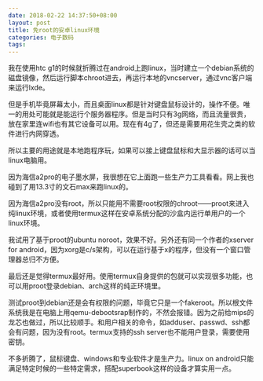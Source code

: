 ```yaml
---
date: 2018-02-22 14:37:50+08:00
layout: post
title: 免root的安卓linux环境
categories: 电子数码
tags: 
---
```


我在使用htc g1的时候就折腾过在android上跑linux，当时建立一个debian系统的磁盘镜像，然后运行脚本chroot进去，再运行本地的vncserver，通过vnc客户端来运行lxde。

但是手机毕竟屏幕太小，而且桌面linux都是针对键盘鼠标设计的，操作不便。唯一的用处可能就是能运行个服务器程序。但是当时只有3g网络，而且流量很贵，放在家里连wifi也有其它设备可以用。现在有4g了，但还是需要用花生壳之类的软件进行内网穿透。

所以主要的用途就是本地跑程序玩，如果可以接上键盘鼠标和大显示器的话可以当linux电脑用。

因为海信a2pro的电子墨水屏，我很想在它上面跑一些生产力工具看看。网上我也碰到了用13.3寸的文石max来跑linux的。

因为海信a2pro没有root，所以只能用不需要root权限的chroot——proot来进入纯linux环境，或者使用termux这样在安卓系统分配的沙盒内运行单用户的一个linux环境。

我试用了基于proot的ubuntu noroot，效果不好。另外还有同一个作者的xserver for android，因为xorg是c/s架构，可以在运行基于x的程序，但没有一个窗口管理器总归不方便。

最后还是觉得termux最好用。使用termux自身提供的包就可以实现很多功能，也可以用proot登录debian、arch这样的纯正环境里。

测试proot到debian还是会有权限的问题，毕竟它只是一个fakeroot。所以根文件系统我是在电脑上用qemu-debootsrap制作的，不然会报错。因为之前给mips的龙芯也做过，所以比较顺手。和用户相关的命令，如adduser、passwd、ssh都会有问题，因为没有root。termux支持的ssh server也不能用户登录，需要使用密钥。

不多折腾了，鼠标键盘、windows和专业软件才是生产力。linux on android只能满足特定时候的一些特定需求，搭配superbook这样的设备才算实用一点。



